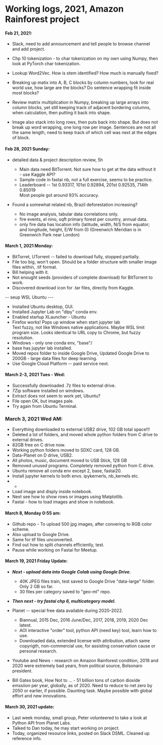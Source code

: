 # Working logs, 2021, Amazon Rainforest project 

#### Feb 21, 2021:  

  * Slack, need to add announcement and tell people to browse channel and add project.  

  * Chp 10 tokenization - to char tokenization on my own using Numpy, then look at PyTorch char tokenization.  
  * Lookup Word2Vec.  How is stem identified?  How much is manually fixed?  
  * Breaking up matix into A, B, C blocks by column numbers, look for real world use, how large are the blocks? Do sentence wrapping fit inside most blocks?  
  * Review matrix multiplication in Numpy, breaking up large arrays into column blocks, yet still keeping track of adjacent bordering columns, when calculation, then putting it back into shape.  
  * Image also stack into long rows, then puts back into shape.  But does not break up word wrapping, one long row per image. Sentences are not all the same length, need to keep track of which cell was next at the edges of block.  

#### Feb 28, 2021 Sunday:  

  * detailed data & project description review, 5h  
    - Main data need BitTorrent. Not sure how to get at the data without it      	 - use Kaggle API?  
    - Sample code in fastai nb, not a full exercise, seems to be practice.  
    - Leaderboard -- 1st 0.93317, 101st 0.92894, 201st 0.92535, 714th 0.85019  
      Most people got around 93% accuracy.   

  * Found a somewhat related nb, Brazil deforestation increasing?  
    - No image analysis, tabular data correlations only.  
    - fire events, el nino, sqft primary forest per country, annual data.  
    - only fire data has location info 
      (latitude, width, N/S from equator; and longitude, height, E/W from 0)
      (Greenwich Meridian is in Greenwich Park near London)

#### March 1, 2021 Monday:  

  * BitTorret, UTorrent -- failed to download fully, stopped partially.  
  * File too big, won't open.  Should be a folder structure with smaller image files within, .tif format. 
  * Bill helping with it.  
  * Not enought seeds (providers of complete download) for BitTorrent to work. 
  * Discovered download icon for .tar files, directly from Kaggle.  
  
  --  seup WSL Ubuntu ---  
  * Installed Ubuntu desktop, GUI.  
  * Installed Jupyter Lab on "dlpy" conda env.
  * Enabled startup XLauncher - Ubuntu 
  * Firefox works!  Pops up window when start jupyter lab  
    Text fuzzy, not like Windows native applications. Maybe WSL limit program size.  Looks identical to URL copy to Chrome, but fuzzy resolution.  
  * Windows - only one conda env, "base"/ 
  * base has jupyter lab installed.  
  * Moved repos folder to inside Google Drive, Updated Google Drive to 200GB - large data files for deep learning. 
  * Use Google Cloud Platform -- paid service next.  
  
#### March 2-3, 2021 Tues - Wed:  
 * Successfully downloaded .7z files to external drive.  
 * 7Zip software installed on windows.  
 * Extract does not seem to work yet, Ubuntu?  
 * File open OK, but images pale.  
 * Try again from Ubuntu Terminal.  

### March 3, 2021 Wed AM:  
 * Everything downloaded to external USB2 drive, 102 GB total space!!!  
 * Deleted a lot of folders, and moved whole python folders from C drive to external drives.  
 * 82GB free on C drive now.  
 * Working python folders moved to SDXC card, 128 GB.  
 * Data-Planet on D drive, USB2.  
 * All photos, music, document moved to USB Stick, 128 GB  
 * Removed unused programs.  Completely removed python from C drive.  
 * Ubuntu remove all conda env except 2, base, fastai20.  
 * Install jupyter kernels to both envs. ipykernerls, nb_kernels etc.  
 * -  
 * Load image and disply inside notebook.  
 * Next see how to show rows or images using Matplotlib.  
 * Fastai - how to load images and show in notebook. 

#### March 8, Monday 0:55 am:  
 * Github repo - To upload 500 jpg images, after convering to RGB color scheme.  
 * Also upload to Google Drive.  
 * Same for tif files unconverted.  
 * Find out how to split channels efficiently, test.  
 * Pause while working on Fastai for Meetup.  

#### March 19, 2021 Friday Update:  

 * ***Next - upload data into Google Colab using Google Drive.***    
   - 40K JPEG files train, test saved to Google Drive "data-large" folder.       Only 2 GB so far.  
   - 30 files per category saved to "geo-ml" repo.  
 * ***Then next - try fastai chp 6, multicategory model.***    
 * Planet -- special free data available during 2020-2022.  
   - Biannual, 2015 Dec, 2016 June/Dec, 2017, 2018, 2019, 2020 Dec latest. 
   - AOI interactive "order" tool, python API (need key) tool, learn how to use.  
   - Downloaded data, extended license with attribution, attach same copyrigth, non-commercial use, for assisting conservation cause or personal research.   
 * Youtube and News - research on Amazon Rainforest condition, 2019 and 2020 were extremely bad years, from political source, Bolsonaro president.  

 * Bill Gates book, How Not to ... - 51 billion tons of carbon dioxide emssiion per year, globally, as of 2020.  Need to reduce to net zero by 2050 or earlier, if possible.  Daunting task.  Maybe possible with global effort and new innovations.  

#### March 30, 2021 update:  
* Last week monday, small group, Peter volunteered to take a look at Python API from Planet Labs.  
* Talked to Dan today, he may start working on project.  
* Today, organized resource links, posted on Slack DSML. Cleaned up reference info.  


  
 
